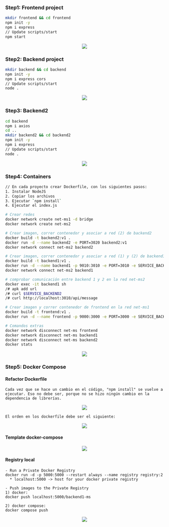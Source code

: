 ### Step1: Frontend project

```bash
mkdir frontend && cd frontend
npm init -y
npm i express
// Update scripts/start
npm start
```

<div align="center">
  <img src="imgs/frontend.png">
</div>

### Step2: Backend project

```bash
mkdir backend && cd backend
npm init -y
npm i express cors
// Update scripts/start
node .
```

<div align="center">
  <img src="imgs/backend.png">
</div>

### Step3: Backend2

```bash
cd backend
npm i axios
cd ..
mkdir backend2 && cd backend2
npm init -y
npm i express
// Update scripts/start
node .
```

<div align="center">
  <img src="imgs/backend2.png">
</div>

### Step4: Containers

```bash
// En cada proyecto crear Dockerfile, con los siguientes pasos:
1. Instalar NodeJS
2. Copiar los archivos
3. Ejecutar `npm install`
4. Ejecutar el index.js

# Crear redes
docker network create net-ms1 -d bridge
docker network create net-ms2

# Crear imagen, correr contenedor y asociar a red (2) de backend2
docker build -t backend2:v1 .
docker run -d --name backend2 -e PORT=3020 backend2:v1
docker network connect net-ms2 backend2

# Crear imagen, correr contenedor y asociar a red (1) y (2) de backend1
docker build -t backend1:v1 .
docker run -d --name backend1 -p 9010:3010 -e PORT=3010 -e SERVICE_BACKEND2=http://backend2:3020/api/myIp --network net-ms1 backend1:v1
docker network connect net-ms2 backend1

# comprobar comunicación entre backend 1 y 2 en la red net-ms2
docker exec -it backend1 sh
/# apk add url
/# curl $SERVICE_BACKEND2
/# curl http://localhost:3010/api/message

# Crear imagen y correr contenedor de frontend en la red net-ms1
docker build -t frontend:v1 .
docker run -d --name frontend -p 9000:3000 -e PORT=3000 -e SERVICE_BACKEND1=http://localhost:9010/api/message --network net-ms1 frontend:v1

# Comandos extras
docker network disconnect net-ms frontend
docker network disconnect net-ms backend1
docker network disconnect net-ms backend2
docker stats
```

<div align="center">
  <img src="imgs/containers.png">
</div>

### Step5: Docker Compose

#### Refactor Dockerfile

```
Cada vez que se hace un cambio en el código, "npm install" se vuelve a ejecutar. Eso no debe ser, porque no se hizo ningún cambio en la dependencia de librerías.
```

<div align="center">
  <img src="imgs/cache.png">
</div>

```
El orden en los dockerfile debe ser el siguiente:
```

<div align="center">
  <img src="imgs/cache-2.png">
</div>

#### Template docker-compose

<div align="center">
  <img src="imgs/docker-compose.png">
</div>

#### Registry local

```
- Run a Private Docker Registry
docker run -d -p 5000:5000 --restart always --name registry registry:2
  * localhost:5000 -> host for your docker private registry

- Push images to the Private Registry
1) docker:
docker push localhost:5000/backend1-ms

2) docker compose:
docker compose push
```

<div align="center">
  <img src="imgs/registry.png">
</div>
